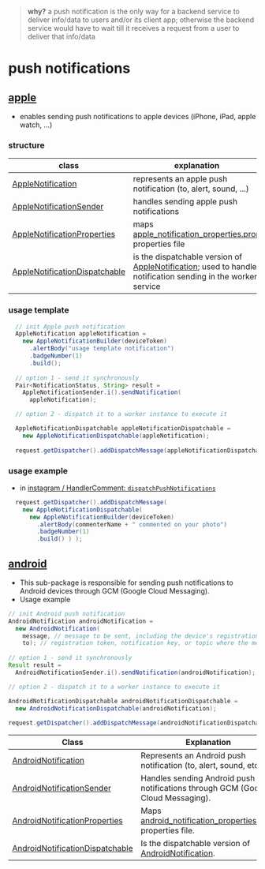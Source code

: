 
> **why?** a push notification is the only way for a backend service to deliver info/data to users and/or its client app; otherwise the backend service would have to wait till it receives a request from a user to deliver that info/data

# push notifications

## [apple](https://github.com/vangav/vos_backend/tree/master/src/com/vangav/backend/push_notifications/apple)

+ enables sending push notifications to apple devices (iPhone, iPad, apple watch, ...)

### structure

| class | explanation |
| ----- | ----------- |
| [AppleNotification](https://github.com/vangav/vos_backend/blob/master/src/com/vangav/backend/push_notifications/apple/AppleNotification.java) | represents an apple push notification (to, alert, sound, ...) |
| [AppleNotificationSender](https://github.com/vangav/vos_backend/blob/master/src/com/vangav/backend/push_notifications/apple/AppleNotificationSender.java) | handles sending apple push notifications |
| [AppleNotificationProperties](https://github.com/vangav/vos_backend/blob/master/src/com/vangav/backend/push_notifications/apple/AppleNotificationProperties.java) | maps [apple_notification_properties.prop](https://github.com/vangav/vos_backend/blob/master/prop/apple_notification_properties.prop) properties file |
| [AppleNotificationDispatchable](https://github.com/vangav/vos_backend/blob/master/src/com/vangav/backend/push_notifications/apple/dispatch_message/AppleNotificationDispatchable.java) | is the dispatchable version of [AppleNotification](https://github.com/vangav/vos_backend/blob/master/src/com/vangav/backend/push_notifications/apple/AppleNotification.java); used to handle notification sending in the worker service |

### usage template

```java
  // init Apple push notification
  AppleNotification appleNotification =
    new AppleNotificationBuilder(deviceToken)
      .alertBody("usage template notification")
      .badgeNumber(1)
      .build();
    
  // option 1 - send it synchronously
  Pair<NotificationStatus, String> result =
    AppleNotificationSender.i().sendNotification(
      appleNotification);

  // option 2 - dispatch it to a worker instance to execute it

  AppleNotificationDispatchable appleNotificationDispatchable =
    new AppleNotificationDispatchable(appleNotification);
  
  request.getDispatcher().addDispatchMessage(appleNotificationDispatchable);
```

### usage example

+ in [instagram / HandlerComment: `dispatchPushNotifications`](https://github.com/vangav/vos_instagram/blob/master/app/com/vangav/vos_instagram/controllers/comment/HandlerComment.java#L284)

```java
  request.getDispatcher().addDispatchMessage(
    new AppleNotificationDispatchable(
      new AppleNotificationBuilder(deviceToken)
        .alertBody(commenterName + " commented on your photo")
        .badgeNumber(1)
        .build() ) );
```

## [android](https://github.com/vangav/vos_backend/tree/master/src/com/vangav/backend/push_notifications/android)

+ This sub-package is responsible for sending push notifications to Android devices through GCM (Google Cloud Messaging).
+ Usage example
```java
// init Android push notification
AndroidNotification androidNotification =
  new AndroidNotification(
    message, // message to be sent, including the device's registration id
    to); // registration token, notification key, or topic where the message will be sent
    
// option 1 - send it synchronously
Result result =
  AndroidNotificationSender.i().sendNotification(androidNotification);

// option 2 - dispatch it to a worker instance to execute it

AndroidNotificationDispatchable androidNotificationDispatchable =
  new AndroidNotificationDispatchable(androidNotification);
  
request.getDispatcher().addDispatchMessage(androidNotificationDispatchable);
```

| Class | Explanation |
| ----- | ----------- |
| [AndroidNotification](https://github.com/vangav/vos_backend/blob/master/src/com/vangav/backend/push_notifications/android/AndroidNotification.java) | Represents an Android push notification (to, alert, sound, etc ...). |
| [AndroidNotificationSender](https://github.com/vangav/vos_backend/blob/master/src/com/vangav/backend/push_notifications/android/AndroidNotificationSender.java) | Handles sending Android push notifications through GCM (Google Cloud Messaging). |
| [AndroidNotificationProperties](https://github.com/vangav/vos_backend/blob/master/src/com/vangav/backend/push_notifications/android/AndroidNotificationProperties.java) | Maps [android_notification_properties.prop](https://github.com/vangav/vos_backend/blob/master/prop/android_notification_properties.prop) properties file. |
| [AndroidNotificationDispatchable](https://github.com/vangav/vos_backend/blob/master/src/com/vangav/backend/push_notifications/android/dispatch_message/AndroidNotificationDispatchable.java) | Is the dispatchable version of [AndroidNotification](https://github.com/vangav/vos_backend/blob/master/src/com/vangav/backend/push_notifications/android/AndroidNotification.java). |
